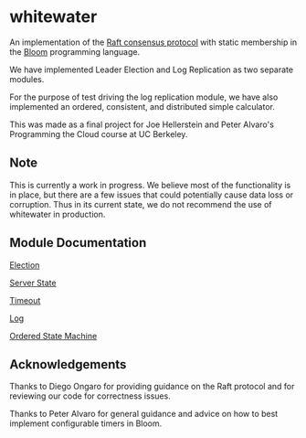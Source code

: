 whitewater
==========

An implementation of the [Raft consensus protocol][1] with static membership in the [Bloom][2] programming language.

We have implemented Leader Election and Log Replication as two separate
modules.

For the purpose of test driving the log replication module, we have also
implemented an ordered, consistent, and distributed simple calculator.

This was made as a final project for Joe Hellerstein and Peter Alvaro's Programming the Cloud course at UC Berkeley.

## Note

This is currently a work in progress. We believe most of the functionality is in place, but there are a few issues that could potentially cause data loss or corruption. Thus in its current state, we do not recommend the use of whitewater in production.

## Module Documentation

[Election](https://github.com/amidvidy/whitewater/blob/master/docs/election.md)

[Server State](https://github.com/amidvidy/whitewater/blob/master/docs/serverstate.md)

[Timeout](https://github.com/amidvidy/whitewater/blob/master/docs/timeout.md)

[Log](https://github.com/amidvidy/whitewater/blob/master/docs/log.md)

[Ordered State Machine](https://github.com/amidvidy/whitewater/blob/master/docs/orderedstatemachine.md)

[1]: https://ramcloud.stanford.edu/wiki/download/attachments/11370504/raft.pdf  "Ongaro, D., and Ousterhout, J. In Search of an Understandable Consensus Algorithm"
[2]: http://www.bloom-lang.net/ "Bloom"

## Acknowledgements

Thanks to Diego Ongaro for providing guidance on the Raft protocol and for reviewing our code for correctness issues.

Thanks to Peter Alvaro for general guidance and advice on how to best implement configurable timers in Bloom.

